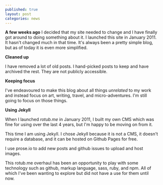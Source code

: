 ```yaml
---
published: true
layout: post
categories: news
---
```


**A few weeks ago** I decided that my site needed to change and I have finally got around to doing something about it. I launched this site in January 2011. It hasn't changed much in that time. It's always been a pretty simple blog, but as of today it is even more simplified.

**Cleaned up**

I have removed a lot of old posts. I hand-picked posts to keep and have archived the rest. They are not publicly accessible.

**Keeping focus**

I've endeavoured to make this blog about all things _unrelated_ to my work and instead focus on art, writing, travel, and micro-adventures. I'm still going to focus on those things.

**Using Jekyll**

When I launched _rotub.me_ in January 2011, I built my own CMS which was fine for using over the last 4 years, but I'm happy to be moving on from it.

This time I am using Jekyll. I chose Jekyll because it is not a CMS, it doesn't require a database, and it can be hosted on Github Pages for free.

I use prose.io to add new posts and github issues to upload and host images.

This rotub.me overhaul has been an opportunity to play with some technology such as github, markup language, sass, ruby, and npm. All of which I've been wanting to explore but did not have a use for them until now.